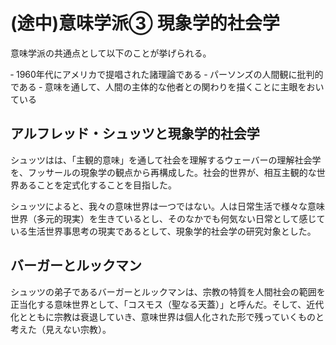 # (途中)意味学派③ 現象学的社会学

意味学派の共通点として以下のことが挙げられる。

‐ 1960年代にアメリカで提唱された諸理論である
‐ パーソンズの人間観に批判的である
‐ 意味を通して、人間の主体的な他者との関わりを描くことに主眼をおいている

## アルフレッド・シュッツと現象学的社会学

シュッツはは、「主観的意味」を通して社会を理解するウェーバーの理解社会学を、フッサールの現象学の観点から再構成した。社会的世界が、相互主観的な世界あることを定式化することを目指した。

シュッツによると、我々の意味世界は一つではない。人は日常生活で様々な意味世界（多元的現実）を生きているとし、そのなかでも何気ない日常として感じている生活世界事思考の現実であるとして、現象学的社会学の研究対象とした。

## バーガーとルックマン

シュッツの弟子であるバーガーとルックマンは、宗教の特質を人間社会の範囲を正当化する意味世界として、「コスモス（聖なる天蓋）」と呼んだ。そして、近代化とともに宗教は衰退していき、意味世界は個人化された形で残っていくものと考えた（見えない宗教）。
